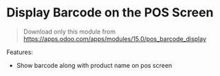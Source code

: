 # Display Barcode on the POS Screen

> Download only this module from https://apps.odoo.com/apps/modules/15.0/pos_barcode_display

Features:

* Show barcode along with product name on pos screen